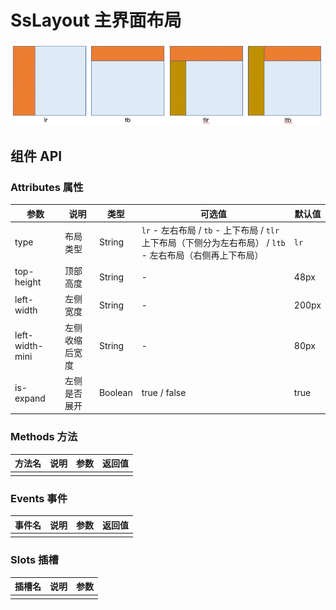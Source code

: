 # SsLayout 主界面布局

![](.layout_images/布局类型示意图.png)

## 组件 API

### Attributes 属性

| 参数 | 说明 | 类型 | 可选值 | 默认值 |
|  ----  | ----  | ----  | ----  | ----  |
| type | 布局类型 | String | `lr` - 左右布局 / `tb` - 上下布局 / `tlr` 上下布局（下侧分为左右布局） / `ltb` - 左右布局（右侧再上下布局）  | `lr` |
| top-height | 顶部高度 |  String | - | 48px |
| left-width | 左侧宽度 |  String | - | 200px |
| left-width-mini | 左侧收缩后宽度 |  String | - | 80px |
| is-expand | 左侧是否展开 |  Boolean | true / false | true |

### Methods 方法

| 方法名 | 说明 | 参数 | 返回值 |
|  ----  | ----  | ----  | ----  |
|  |  |  |  |

### Events 事件

| 事件名 | 说明 | 参数 | 返回值 |
|  ----  | ----  | ----  | ----  |
|  |  |  |  |

### Slots 插槽

| 插槽名 | 说明 | 参数 |
|  ----  | ----  | ----  |
|  |  |  |
